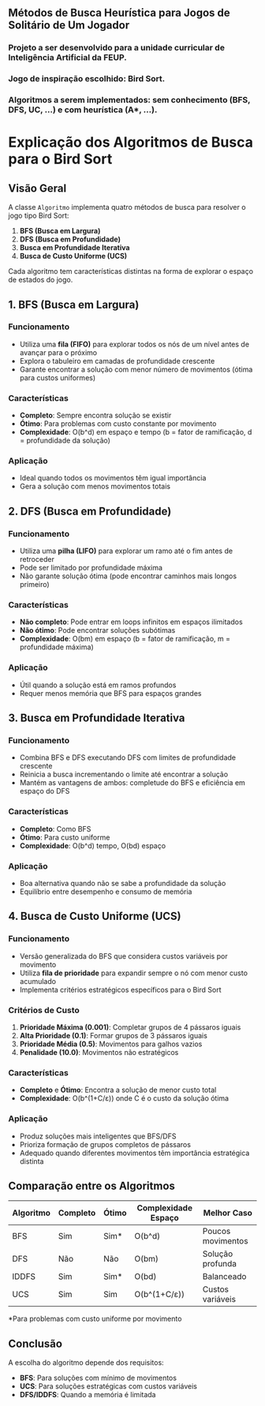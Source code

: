 ## Métodos de Busca Heurística para Jogos de Solitário de Um Jogador

### Projeto a ser desenvolvido para a unidade curricular de Inteligência Artificial da FEUP.
### Jogo de inspiração escolhido: Bird Sort.
### Algoritmos a serem implementados: sem conhecimento (BFS, DFS, UC, ...) e com heurística (A*, ...).

# Explicação dos Algoritmos de Busca para o Bird Sort

## Visão Geral
A classe `Algoritmo` implementa quatro métodos de busca para resolver o jogo tipo Bird Sort:
1. **BFS (Busca em Largura)**
2. **DFS (Busca em Profundidade)**
3. **Busca em Profundidade Iterativa**
4. **Busca de Custo Uniforme (UCS)**

Cada algoritmo tem características distintas na forma de explorar o espaço de estados do jogo.

## 1. BFS (Busca em Largura)

### Funcionamento
- Utiliza uma **fila (FIFO)** para explorar todos os nós de um nível antes de avançar para o próximo
- Explora o tabuleiro em camadas de profundidade crescente
- Garante encontrar a solução com menor número de movimentos (ótima para custos uniformes)

### Características
- **Completo**: Sempre encontra solução se existir
- **Ótimo**: Para problemas com custo constante por movimento
- **Complexidade**: O(b^d) em espaço e tempo (b = fator de ramificação, d = profundidade da solução)

### Aplicação
- Ideal quando todos os movimentos têm igual importância
- Gera a solução com menos movimentos totais

## 2. DFS (Busca em Profundidade)

### Funcionamento
- Utiliza uma **pilha (LIFO)** para explorar um ramo até o fim antes de retroceder
- Pode ser limitado por profundidade máxima
- Não garante solução ótima (pode encontrar caminhos mais longos primeiro)

### Características
- **Não completo**: Pode entrar em loops infinitos em espaços ilimitados
- **Não ótimo**: Pode encontrar soluções subótimas
- **Complexidade**: O(bm) em espaço (b = fator de ramificação, m = profundidade máxima)

### Aplicação 
- Útil quando a solução está em ramos profundos
- Requer menos memória que BFS para espaços grandes

## 3. Busca em Profundidade Iterativa

### Funcionamento
- Combina BFS e DFS executando DFS com limites de profundidade crescente
- Reinicia a busca incrementando o limite até encontrar a solução
- Mantém as vantagens de ambos: completude do BFS e eficiência em espaço do DFS

### Características
- **Completo**: Como BFS
- **Ótimo**: Para custo uniforme
- **Complexidade**: O(b^d) tempo, O(bd) espaço

### Aplicação
- Boa alternativa quando não se sabe a profundidade da solução
- Equilíbrio entre desempenho e consumo de memória

## 4. Busca de Custo Uniforme (UCS)

### Funcionamento
- Versão generalizada do BFS que considera custos variáveis por movimento
- Utiliza **fila de prioridade** para expandir sempre o nó com menor custo acumulado
- Implementa critérios estratégicos específicos para o Bird Sort

### Critérios de Custo
1. **Prioridade Máxima (0.001)**: Completar grupos de 4 pássaros iguais
2. **Alta Prioridade (0.1)**: Formar grupos de 3 pássaros iguais
3. **Prioridade Média (0.5)**: Movimentos para galhos vazios
4. **Penalidade (10.0)**: Movimentos não estratégicos

### Características
- **Completo** e **Ótimo**: Encontra a solução de menor custo total
- **Complexidade**: O(b^(1+C/ε)) onde C é o custo da solução ótima

### Aplicação
- Produz soluções mais inteligentes que BFS/DFS
- Prioriza formação de grupos completos de pássaros
- Adequado quando diferentes movimentos têm importância estratégica distinta

## Comparação entre os Algoritmos

| Algoritmo | Completo | Ótimo | Complexidade Espaço | Melhor Caso |
|-----------|----------|-------|---------------------|-------------|
| BFS       | Sim      | Sim*  | O(b^d)              | Poucos movimentos |
| DFS       | Não      | Não   | O(bm)               | Solução profunda |
| IDDFS     | Sim      | Sim*  | O(bd)               | Balanceado |
| UCS       | Sim      | Sim   | O(b^(1+C/ε))        | Custos variáveis |

*Para problemas com custo uniforme por movimento

## Conclusão
A escolha do algoritmo depende dos requisitos:
- **BFS**: Para soluções com mínimo de movimentos
- **UCS**: Para soluções estratégicas com custos variáveis
- **DFS/IDDFS**: Quando a memória é limitada
